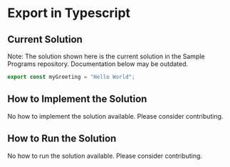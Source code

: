 # Export in Typescript

## Current Solution

Note: The solution shown here is the current solution in the Sample Programs repository. Documentation below may be outdated.

```Typescript
export const myGreeting = "Hello World";
```

## How to Implement the Solution

No how to implement the solution available. Please consider contributing.

## How to Run the Solution

No how to run the solution available. Please consider contributing.